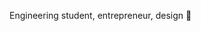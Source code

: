 Engineering student, entrepreneur, design 🚀


<!---
Veeeeti/Veeeeti is a ✨ special ✨ repository because its `README.md` (this file) appears on your GitHub profile.
You can click the Preview link to take a look at your changes.
--->
